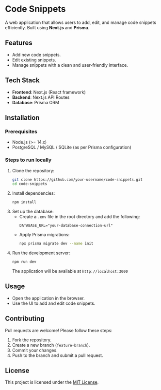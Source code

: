# Code Snippets

A web application that allows users to add, edit, and manage code snippets efficiently. Built using **Next.js** and **Prisma**.

## Features

- Add new code snippets.
- Edit existing snippets.
- Manage snippets with a clean and user-friendly interface.

## Tech Stack

- **Frontend**: Next.js (React framework)
- **Backend**: Next.js API Routes
- **Database**: Prisma ORM

## Installation

### Prerequisites

- Node.js (>= 14.x)
- PostgreSQL / MySQL / SQLite (as per Prisma configuration)

### Steps to run locally

1. Clone the repository:
   ```sh
   git clone https://github.com/your-username/code-snippets.git
   cd code-snippets
   ```
2. Install dependencies:
   ```sh
   npm install
   ```
3. Set up the database:
   - Create a `.env` file in the root directory and add the following:
     ```env
     DATABASE_URL="your-database-connection-url"
     ```
   - Apply Prisma migrations:
     ```sh
     npx prisma migrate dev --name init
     ```
4. Run the development server:
   ```sh
   npm run dev
   ```
   The application will be available at `http://localhost:3000`

## Usage

- Open the application in the browser.
- Use the UI to add and edit code snippets.

## Contributing

Pull requests are welcome! Please follow these steps:

1. Fork the repository.
2. Create a new branch (`feature-branch`).
3. Commit your changes.
4. Push to the branch and submit a pull request.

## License

This project is licensed under the [MIT License](LICENSE).
